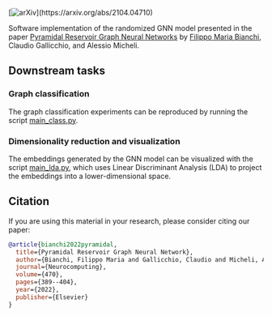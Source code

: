 [![arXiv](https://img.shields.io/badge/arXiv-2104.04710-b31b1b.svg?)](https://arxiv.org/abs/2104.04710)

Software implementation of the randomized GNN model presented in the paper [Pyramidal Reservoir Graph Neural Networks](https://arxiv.org/abs/2104.04710) by [Filippo Maria Bianchi](https://sites.google.com/view/filippombianchi/home), Claudio Gallicchio, and Alessio Micheli.

## Downstream tasks

### Graph classification

The graph classification experiments can be reproduced by running the script [main_class.py](https://github.com/FilippoMB/Pyramidal-Reservoir-Graph-Neural-Networks/blob/master/main_class.py).

### Dimensionality reduction and visualization

The embeddings generated by the GNN model can be visualized with the script [main_lda.py](https://github.com/FilippoMB/Pyramidal-Reservoir-Graph-Neural-Networks/blob/master/main_lda.py), which uses Linear Discriminant Analysis (LDA) to project the embeddings into a lower-dimensional space.

## Citation

If you are using this material in your research, please consider citing our paper:

```bibtex
@article{bianchi2022pyramidal,
  title={Pyramidal Reservoir Graph Neural Network},
  author={Bianchi, Filippo Maria and Gallicchio, Claudio and Micheli, Alessio},
  journal={Neurocomputing},
  volume={470},
  pages={389--404},
  year={2022},
  publisher={Elsevier}
}
```
